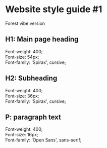 # Website style guide #1

Forest vibe version

## H1: Main page heading

Font-weight: 400;<br>
Font-size: 54px;<br>
Font-family: 'Spirax', cursive;<br>

## H2: Subheading

Font-weight: 400;<br>
Font-size: 36px;<br>
Font-family: 'Spirax', cursive;<br>

## P: paragraph text

Font-weight: 400;<br>
Font-size: 16px;<br>
Font-family: 'Open Sans', sans-serif;<br>
